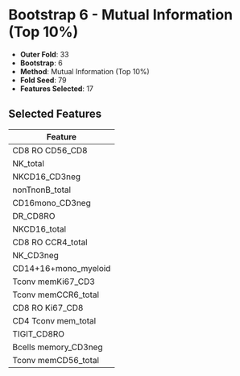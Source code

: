 # Bootstrap 6 - Mutual Information (Top 10%)

- **Outer Fold**: 33
- **Bootstrap**: 6
- **Method**: Mutual Information (Top 10%)
- **Fold Seed**: 79
- **Features Selected**: 17

## Selected Features

| Feature |
|---------|
| CD8 RO CD56_CD8 |
| NK_total |
| NKCD16_CD3neg |
| nonTnonB_total |
| CD16mono_CD3neg |
| DR_CD8RO |
| NKCD16_total |
| CD8 RO CCR4_total |
| NK_CD3neg |
| CD14+16+mono_myeloid |
| Tconv memKi67_CD3 |
| Tconv memCCR6_total |
| CD8 RO Ki67_CD8 |
| CD4 Tconv mem_total |
| TIGIT_CD8RO |
| Bcells memory_CD3neg |
| Tconv memCD56_total |
